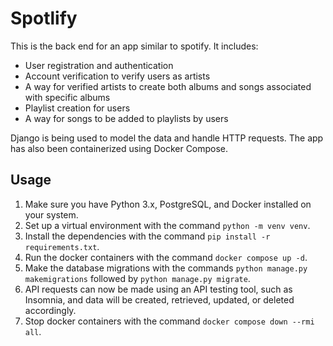 # Spotlify

This is the back end for an app similar to spotify. It includes:
* User registration and authentication
* Account verification to verify users as artists
* A way for verified artists to create both albums and songs associated with specific albums
* Playlist creation for users
* A way for songs to be added to playlists by users

Django is being used to model the data and handle HTTP requests. The app has also been containerized using Docker Compose.

## Usage

1. Make sure you have Python 3.x, PostgreSQL, and Docker installed on your system.
2. Set up a virtual environment with the command `python -m venv venv`.
3. Install the dependencies with the command `pip install -r requirements.txt`.
4. Run the docker containers with the command `docker compose up -d`.
5. Make the database migrations with the commands `python manage.py makemigrations` followed by `python manage.py migrate`.
6. API requests can now be made using an API testing tool, such as Insomnia, and data will be created, retrieved, updated, or deleted accordingly.
7. Stop docker containers with the command `docker compose down --rmi all`.
